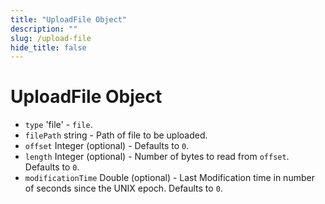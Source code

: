 ```yaml
---
title: "UploadFile Object"
description: ""
slug: /upload-file
hide_title: false
---
```


# UploadFile Object

* `type` 'file' - `file`.
* `filePath` string - Path of file to be uploaded.
* `offset` Integer (optional) - Defaults to `0`.
* `length` Integer (optional) - Number of bytes to read from `offset`.
  Defaults to `0`.
* `modificationTime` Double (optional) - Last Modification time in
  number of seconds since the UNIX epoch. Defaults to `0`.

